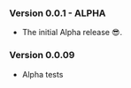 ### Version 0.0.1 - ALPHA

- The initial Alpha release 😎.

<!-- Old Release -->

### Version 0.0.09

- Alpha tests